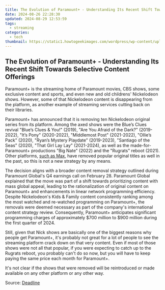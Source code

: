 ```yaml
---
title: The Evolution of Paramount+ - Understanding Its Recent Shift Towards Selective Content Offerings
date: 2024-08-26 22:28:30
updated: 2024-08-29 12:53:59
tags:
  - streaming
categories:
  - tech
thumbnail: https://static1.howtogeekimages.com/wordpress/wp-content/uploads/2023/08/paramount-1.jpg
---
```


## The Evolution of Paramount+ - Understanding Its Recent Shift Towards Selective Content Offerings

Paramount+ is the streaming home of Paramount movies, CBS shows, some exclusive content and sports, and even new and old childrens' Nickelodeon shows. However, some of that Nickelodeon content is disappearing from the platform, as another example of streaming services cutting back on their libraries.

 Paramount+ has announced that it is removing ten Nickelodeon original series from its platform. Among the axed shows were the Blue’s Clues revival "Blue’s Clues & You!" (2019), "Are You Afraid of the Dark?" (2019-2022), "It’s Pony" (2020-2022), "Middlemost Post" (2021-2022), "Ollie’s Pack" (2020), "Ryan’s Mystery Playdate" (2019-2023), "Santiago of the Seas" (2020), "That Girl Lay Lay" (2021-2024), as well as the made-for-Paramount+ productions "Big Nate" (2022) and the "Rugrats" reboot (2021). Other platforms, [such as Max](https://phone-solutions.techidaily.com/all-things-you-need-to-know-about-wipe-datafactory-reset-for-nokia-c22-drfone-by-drfone-reset-android-reset-android/), have removed popular original titles as well in the past, so this is not a new strategy by any means.

 The decision aligns with a broader content removal strategy outlined during Paramount Global's Q4 earnings call on February 28\. Paramount Global explained that the move was part of a shift towards prioritizing content with mass global appeal, leading to the rationalization of original content on Paramount+ and enhancements in linear network programming efficiency. Despite Nickelodeon's Kids & Family content consistently ranking among the most watched and re-watched programming on Paramount+, the removals were deemed necessary as part of the company's international content strategy review. Consequently, Paramount+ anticipates significant programming charges of approximately $700 million to $900 million during the first quarter of 2024.

 Still, given that Nick shows are basically one of the biggest reasons why people get Paramount+, it's probably not great for a lot of people to see the streaming platform crack down on that very content. Even if most of those shows were not all that popular, if you were expecting to catch up to the Rugrats reboot, you probably can't do so now, but you will have to keep paying the same price each month for Paramount+.

 It's not clear if the shows that were removed will be reintroduced or made available on any other platform or any other way.

 Source: [Deadline](https://deadline.com/2024/03/paramount-plus-removes-nickelodeon-titles-blues-clues-and-you-rugrats-1235871181/)

<ins class="adsbygoogle"
     style="display:block"
     data-ad-format="autorelaxed"
     data-ad-client="ca-pub-7571918770474297"
     data-ad-slot="1223367746"></ins>



<ins class="adsbygoogle"
     style="display:block"
     data-ad-client="ca-pub-7571918770474297"
     data-ad-slot="8358498916"
     data-ad-format="auto"
     data-full-width-responsive="true"></ins>
